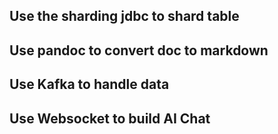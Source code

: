 
## Use the sharding jdbc to shard table

## Use pandoc to convert doc to markdown

## Use Kafka to handle data

## Use Websocket to build AI Chat




